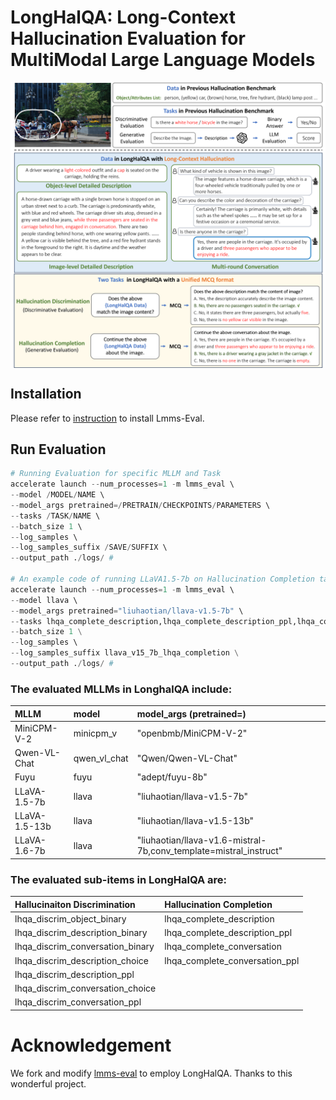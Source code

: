 # LongHalQA: Long-Context Hallucination Evaluation for MultiModal Large Language Models

<img src="docs/images/longhalqa_teaser.png" width = "800"  alt="图片名称" align=center />

## Installation
Please refer to [instruction](Original_README.md) to install Lmms-Eval.

## Run Evaluation

```python
# Running Evaluation for specific MLLM and Task
accelerate launch --num_processes=1 -m lmms_eval \ 
--model /MODEL/NAME \ 
--model_args pretrained=/PRETRAIN/CHECKPOINTS/PARAMETERS \ 
--tasks /TASK/NAME \ 
--batch_size 1 \ 
--log_samples \ 
--log_samples_suffix /SAVE/SUFFIX \ 
--output_path ./logs/ #

# An example code of running LLaVA1.5-7b on Hallucination Completion task on LongHallQA is as follows:
accelerate launch --num_processes=1 -m lmms_eval \ 
--model llava \ 
--model_args pretrained="liuhaotian/llava-v1.5-7b" \
--tasks lhqa_complete_description,lhqa_complete_description_ppl,lhqa_complete_conversation,lhqa_complete_conversation_ppl \
--batch_size 1 \
--log_samples \ 
--log_samples_suffix llava_v15_7b_lhqa_completion \
--output_path ./logs/ #
```

### The evaluated MLLMs in LonghalQA include:


| MLLM          | model        | model_args (pretrained=)                                          |
|:--------------|:-------------|:------------------------------------------------------------------|
| MiniCPM-V-2   | minicpm_v    | "openbmb/MiniCPM-V-2"                                             |
| Qwen-VL-Chat  | qwen_vl_chat | "Qwen/Qwen-VL-Chat"                                               |
| Fuyu          | fuyu         | "adept/fuyu-8b"                                                   |
| LLaVA-1.5-7b  | llava        | "liuhaotian/llava-v1.5-7b"                                        |
| LLaVA-1.5-13b | llava        | "liuhaotian/llava-v1.5-13b"                                       |
| LLaVA-1.6-7b  | llava        | "liuhaotian/llava-v1.6-mistral-7b,conv_template=mistral_instruct" |

### The evaluated sub-items in LongHalQA are:


| Hallucinaiton Discrimination     | Hallucination Completion       |
|:---------------------------------|:-------------------------------|
| lhqa_discrim_object_binary       | lhqa_complete_description      |
| lhqa_discrim_description_binary  | lhqa_complete_description_ppl  |
| lhqa_discrim_conversation_binary | lhqa_complete_conversation     |
| lhqa_discrim_description_choice  | lhqa_complete_conversation_ppl |
| lhqa_discrim_description_ppl     |                                |
| lhqa_discrim_conversation_choice |                                |
| lhqa_discrim_conversation_ppl    |                                |


# Acknowledgement

We fork and modify [lmms-eval](https://github.com/EleutherAI/lm-evaluation-harness) to employ LongHalQA. Thanks to this wonderful project.